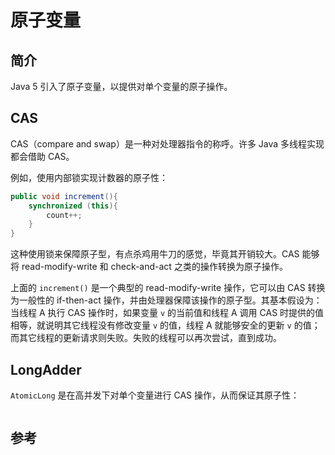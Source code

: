 # 原子变量

## 简介

Java 5 引入了原子变量，以提供对单个变量的原子操作。

## CAS

CAS（compare and swap）是一种对处理器指令的称呼。许多 Java 多线程实现都会借助 CAS。

例如，使用内部锁实现计数器的原子性：

```java
public void increment(){
    synchronized (this){
        count++;
    }
}
```

这种使用锁来保障原子型，有点杀鸡用牛刀的感觉，毕竟其开销较大。CAS 能够将 read-modify-write 和 check-and-act 之类的操作转换为原子操作。

上面的 `increment()` 是一个典型的 read-modify-write 操作，它可以由 CAS 转换为一般性的 if-then-act 操作，并由处理器保障该操作的原子型。其基本假设为：当线程 A 执行 CAS 操作时，如果变量 `v` 的当前值和线程 A 调用 CAS 时提供的值相等，就说明其它线程没有修改变量 `v` 的值，线程 A 就能够安全的更新 `v` 的值；而其它线程的更新请求则失败。失败的线程可以再次尝试，直到成功。

## LongAdder

`AtomicLong` 是在高并发下对单个变量进行 CAS 操作，从而保证其原子性：

```java

```

## 参考

